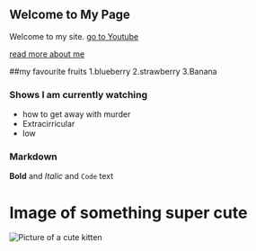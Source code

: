 ## Welcome to My Page

Welcome to my site. [go to Youtube](https://youtube.com)

[read more about me](about)


##my favourite fruits
1.blueberry
2.strawberry
3.Banana

### Shows I am currently watching
- how to get away with murder
- Extracirricular
- low

### Markdown

**Bold** and _Italic_ and `Code` text

# Image of something super cute

![Picture of a cute kitten](https://i.ytimg.com/vi/SBjCQX7Lh2Q/maxresdefault.jpg)
